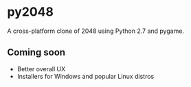 py2048
======

A cross-platform clone of 2048 using Python 2.7 and pygame.


Coming soon
-----------

* Better overall UX
* Installers for Windows and popular Linux distros
